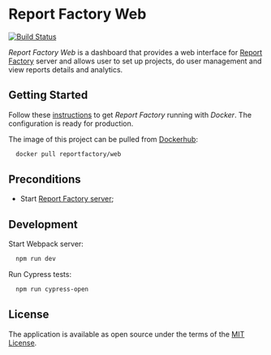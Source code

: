 # Report Factory Web

[![Build Status](https://travis-ci.org/igor-starostenko/report_factory-web.svg?branch=master)](https://travis-ci.org/igor-starostenko/report_factory-web)

*Report Factory Web* is a dashboard that provides a web interface for [Report Factory](https://github.com/igor-starostenko/report_factory) server and allows user to set up projects, do user management and view reports details and analytics.

## Getting Started
Follow these [instructions](https://github.com/igor-starostenko/report_factory/blob/master/setup/INSTRUCTIONS.md) to get *Report Factory* running with *Docker*. The configuration is ready for production.

The image of this project can be pulled from [Dockerhub](https://hub.docker.com/r/reportfactory/web/):

```bash
  docker pull reportfactory/web
```
## Preconditions

- Start [Report Factory server](https://github.com/igor-starostenko/report_factory);

## Development

Start Webpack server:

```bash
  npm run dev
```

Run Cypress tests:

```bash
  npm run cypress-open
```

## License

The application is available as open source under the terms of the [MIT License](https://opensource.org/licenses/MIT).
